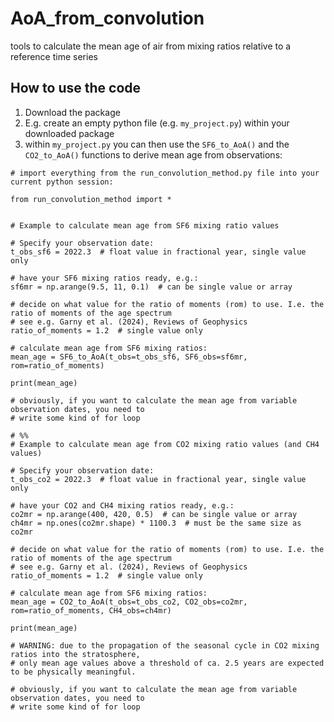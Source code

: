 # AoA_from_convolution
 tools to calculate the mean age of air from mixing ratios relative to a reference time series

## How to use the code

1. Download the package
2. E.g. create an empty python file (e.g. `my_project.py`) within your downloaded package
3. within `my_project.py` you can then use the `SF6_to_AoA()` and the `CO2_to_AoA()` functions to derive mean age from observations:
```
# import everything from the run_convolution_method.py file into your current python session:

from run_convolution_method import *


# Example to calculate mean age from SF6 mixing ratio values

# Specify your observation date:
t_obs_sf6 = 2022.3  # float value in fractional year, single value only

# have your SF6 mixing ratios ready, e.g.:
sf6mr = np.arange(9.5, 11, 0.1)  # can be single value or array

# decide on what value for the ratio of moments (rom) to use. I.e. the ratio of moments of the age spectrum 
# see e.g. Garny et al. (2024), Reviews of Geophysics
ratio_of_moments = 1.2  # single value only

# calculate mean age from SF6 mixing ratios:
mean_age = SF6_to_AoA(t_obs=t_obs_sf6, SF6_obs=sf6mr, rom=ratio_of_moments)

print(mean_age)

# obviously, if you want to calculate the mean age from variable observation dates, you need to 
# write some kind of for loop

# %%
# Example to calculate mean age from CO2 mixing ratio values (and CH4 values)

# Specify your observation date:
t_obs_co2 = 2022.3  # float value in fractional year, single value only

# have your CO2 and CH4 mixing ratios ready, e.g.:
co2mr = np.arange(400, 420, 0.5)  # can be single value or array
ch4mr = np.ones(co2mr.shape) * 1100.3  # must be the same size as co2mr

# decide on what value for the ratio of moments (rom) to use. I.e. the ratio of moments of the age spectrum 
# see e.g. Garny et al. (2024), Reviews of Geophysics
ratio_of_moments = 1.2  # single value only

# calculate mean age from SF6 mixing ratios:
mean_age = CO2_to_AoA(t_obs=t_obs_co2, CO2_obs=co2mr, rom=ratio_of_moments, CH4_obs=ch4mr)

print(mean_age)

# WARNING: due to the propagation of the seasonal cycle in CO2 mixing ratios into the stratosphere,
# only mean age values above a threshold of ca. 2.5 years are expected to be physically meaningful.

# obviously, if you want to calculate the mean age from variable observation dates, you need to 
# write some kind of for loop

```
